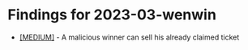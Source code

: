 # Findings for 2023-03-wenwin 

- [[MEDIUM]]([MEDIUM]-1617582642/README.md) - A malicious winner can sell his already claimed ticket
